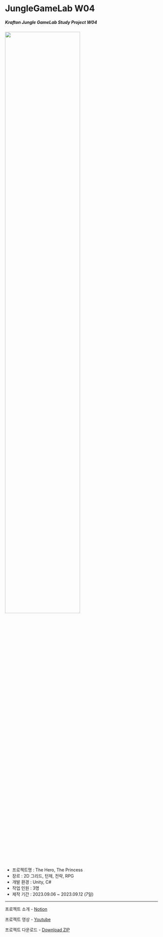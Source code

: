 # JungleGameLab W04  
##### Krafton Jungle GameLab Study Project W04  

<img src="Thumbnail.gif" width="70%">
<br/>
   
- 프로젝트명 : The Hero, The Princess
- 장르 : 2D 그리드, 턴제, 전략, RPG
- 개발 환경 : Unity, C#  
- 작업 인원 : 3명
- 제작 기간 : 2023.09.06 ~ 2023.09.12 (7일) 

---
프로젝트 소개 - [Notion](https://svcbn.notion.site/The-Hero-The-Princess-b7f3ff6087914bf6a6e4eba5280d9790?pvs=4)  

프로젝트 영상 - [Youtube]()  

프로젝트 다운로드 - [Download ZIP](https://github.com/svcbn/JungleGameLab_W04_TheHeroThePrincess/raw/main/Build.zip)
